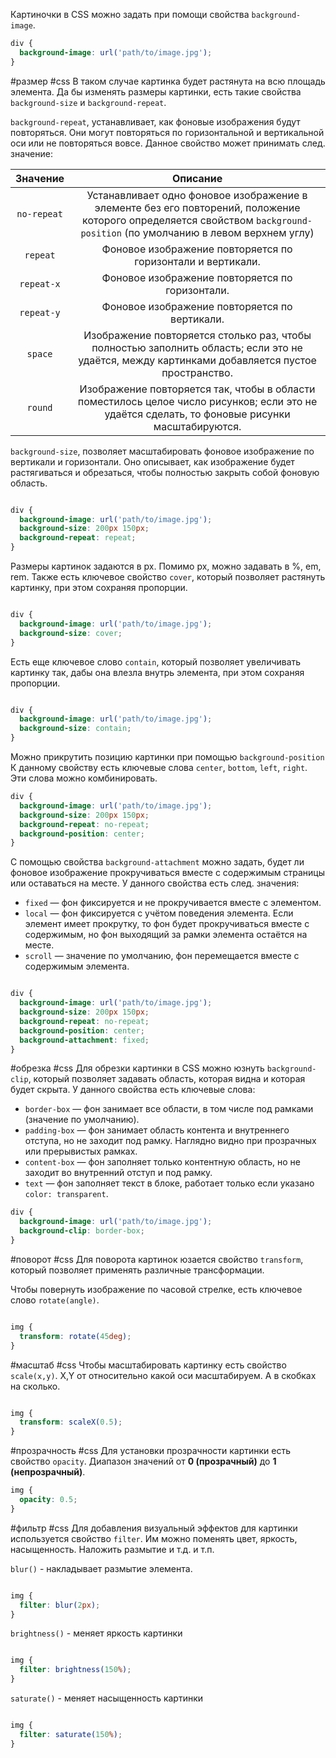 
Картиночки в CSS можно задать при помощи свойства `background-image`.
``` css
div {
  background-image: url('path/to/image.jpg');
}
```
#размер #css
В таком случае картинка будет растянута на всю площадь элемента. Да бы изменять размеры картинки, есть такие свойства `background-size` и `background-repeat`.

`background-repeat`, устанавливает, как фоновые изображения будут повторяться. Они могут повторяться по горизонтальной и вертикальной оси или не повторяться вовсе. Данное свойство может принимать след. значение:

|  Значение   |                                                                                 Описание                                                                                  |
| :---------: | :-----------------------------------------------------------------------------------------------------------------------------------------------------------------------: |
| `no-repeat` | Устанавливает одно фоновое изображение в элементе без его повторений, положение которого определяется свойством `background-position` (по умолчанию в левом верхнем углу) |
|  `repeat`   |                                                        Фоновое изображение повторяется по горизонтали и вертикали.                                                        |
| `repeat-x`  |                                                              Фоновое изображение повторяется по горизонтали.                                                              |
| `repeat-y`  |                                                               Фоновое изображение повторяется по вертикали.                                                               |
|   `space`   |              Изображение повторяется столько раз, чтобы полностью заполнить область; если это не удаётся, между картинками добавляется пустое пространство.               |
|   `round`   |              Изображение повторяется так, чтобы в области поместилось целое число рисунков; если это не удаётся сделать, то фоновые рисунки масштабируются.               |
`background-size`, позволяет масштабировать фоновое изображение по вертикали и горизонтали. Оно описывает, как изображение будет растягиваться и обрезаться, чтобы полностью закрыть собой фоновую область.
``` css

div {
  background-image: url('path/to/image.jpg');
  background-size: 200px 150px;
  background-repeat: repeat;
}
```
Размеры картинок задаются в px. Помимо px, можно задавать в %, em, rem.
Также есть ключевое свойство `cover`, который позволяет растянуть картинку, при этом сохраняя пропорции.
``` css

div {
  background-image: url('path/to/image.jpg');
  background-size: cover;
}
```

Есть еще ключевое слово `contain`, который позволяет увеличивать картинку так, дабы она влезла внутрь элемента, при этом сохраняя пропорции.
``` css

div {
  background-image: url('path/to/image.jpg');
  background-size: contain;
}
```

Можно прикрутить позицию картинки при помощью `background-position`
К данному свойству есть ключевые слова `center`, `bottom`, `left`, `right`. Эти слова можно комбинировать.
``` css
div {
  background-image: url('path/to/image.jpg');
  background-size: 200px 150px;
  background-repeat: no-repeat;
  background-position: center;
}
```

С помощью свойства `background-attachment` можно задать, будет ли фоновое изображение прокручиваться вместе с содержимым страницы или оставаться на месте. У данного свойства есть след. значения:
- `fixed` — фон фиксируется и не прокручивается вместе с элементом.
- `local` — фон фиксируется с учётом поведения элемента. Если элемент имеет прокрутку, то фон будет прокручиваться вместе с содержимым, но фон выходящий за рамки элемента остаётся на месте.
- `scroll` — значение по умолчанию, фон перемещается вместе с содержимым элемента.
``` css

div {
  background-image: url('path/to/image.jpg');
  background-size: 200px 150px;
  background-repeat: no-repeat;
  background-position: center;
  background-attachment: fixed;
}
```

#обрезка #css
Для обрезки картинки в CSS можно юзнуть `background-clip`, который позволяет задавать область, которая видна и которая будет скрыта. У данного свойства есть ключевые слова:
- `border-box` — фон занимает все области, в том числе под рамками (значение по умолчанию).
- `padding-box` — фон занимает область контента и внутреннего отступа, но не заходит под рамку. Наглядно видно при прозрачных или прерывистых рамках.
- `content-box` — фон заполняет только контентную область, но не заходит во внутренний отступ и под рамку.
- `text` — фон заполняет текст в блоке, работает только если указано `color: transparent`.

``` css
div {
  background-image: url('path/to/image.jpg');
  background-clip: border-box;
}
```

#поворот #css 
Для поворота картинок юзается свойство `transform`, который позволяет применять различные трансформации.

Чтобы повернуть изображение по часовой стрелке, есть ключевое слово `rotate(angle)`. 
~~~ CSS

img {
  transform: rotate(45deg);
}
~~~

#масштаб #css 
Чтобы масштабировать картинку есть свойство `scale(x,y)`. X,Y от относительно какой оси масштабируем. А в скобках на сколько. 
~~~ CSS

img {
  transform: scaleX(0.5);
}
~~~

#прозрачность #css 
Для установки прозрачности картинки есть свойство `opacity`. Диапазон значений от **0 (прозрачный)** до **1 (непрозрачный)**.
~~~ Css
img {
  opacity: 0.5;
}
~~~

#фильтр #css 
Для добавления визуальный эффектов для картинки используется свойство `filter`. Им можно поменять цвет, яркость, насыщенность. Наложить размытие и т.д. и т.п.

`blur()` - накладывает размытие элемента.
~~~ CSS

img {
  filter: blur(2px);
}
~~~

`brightness()` - меняет яркость картинки
~~~ CSS

img {
  filter: brightness(150%);
}
~~~

`saturate()` - меняет насыщенность картинки
~~~ CSS

img {
  filter: saturate(150%);
}
~~~